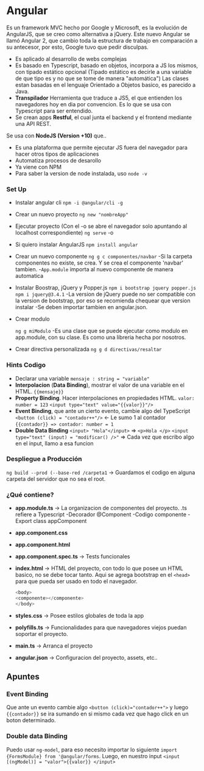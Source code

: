 # Angular

Es un framework MVC hecho por Google y Microsoft, es la evolución de AngularJS, que se creo como alternativa a jQuery. Este nuevo Angular se llamó Angular 2, que cambio toda la estructura de trabajo en comparación a su antecesor, por esto, Google tuvo que pedir disculpas.

* Es aplicado al desarrollo de webs complejas
* Es basado en Typescript, basado en objetos, incorpora a JS los mismos, con tipado estático opcional (Tipado estático es decirle a una variable de que tipo es y no que se tome de manera "automática") Las clases estan basadas en el lenguaje Orientado a Objetos basico, es parecido a Java.
* **Transpilador** Herramienta que traduce a JS5, el que entienden los navegadores hoy en dia por convencion. Es lo que se usa con Typescript para ser entendido.
* Se crean apps **Restful**, el cual junta el backend y el frontend mediante una API REST.

Se usa con **NodeJS (Version +10)** que..

* Es una plataforma que permite ejecutar JS fuera del navegador para hacer otros tipos de aplicaciones
* Automatiza procesos de desarollo
* Ya viene con NPM
* Para saber la version de node instalada, uso `node -v`

### Set Up

* Instalar angular cli
  `npm -i @angular/cli -g`
* Crear un nuevo proyecto
  `ng new "nombreApp"`
* Ejecutar proyecto (Con el -o se abre el navegador solo apuntando al localhost correspondiente)
  `ng serve` -o
* Si quiero instalar AngularJS
  `npm install angular`
* Crear un nuevo componente
  `ng g c componentes/navbar`
  -Si la carpeta componentes no existe, se crea. Y se crea el componente 'navbar' tambien.
  -`App.module` importa al nuevo componente de manera automatica
* Instalar Boostrap, jQuery y Popper.js
  `npm i bootstrap jquery popper.js`
  `npm i jquery@3.4.1`
  -La version de jQuery puede no ser compatible con la version de bootstrap, por eso se recomienda chequear que version instalar
  -Se deben importar tambien en angular.json.
* Crear modulo
  
  `ng g miModulo`
  -Es una clase que se puede ejecutar como modulo en app.module, con su clase. Es como una libreria hecha por nosotros.
* Crear directiva personalizada
  `ng g d directivas/resaltar`

### Hints Codigo

* Declarar una variable
  `mensaje : string = "variable"`
* **Interpolacion** (**Data Binding**), mostrar el valor de una variable en el HTML.
  `{{mensaje}} `
* **Property Binding**. Hacer interpolaciones en propiedades HTML.
  `valor: number = 123`
  `<input type="text" value="{{valor}}"/>`
* **Event Binding**, que ante un cierto evento, cambie algo del TypeScript
  `<button (click) = "contador++"/>` <- Le sumo 1 al contador
  `{{contador}} => contador: number = 1`
* **Double Data Binding**
  `<input> "Hola"</input>` => `<p>Hola </p>`
  `<input type="text" (input) = "modificar() />"` => Cada vez que escribo algo en el input, llamo a esa funcion

### Despliegue a Producción

`ng build --prod (--base-red /carpeta1` -> Guardamos el codigo en alguna carpeta del servidor que no sea el root.

### ¿Qué contiene?

* **app.module.ts** -> La organizacion de componentes del proyecto. .ts refiere a Typescript
  -Decorador @Component
  -Codigo componente
  -Export class appComponent
* **app.component.css**
* **app.component.html**
* **app.component.spec.ts** -> Tests funcionales
* **index.html** -> HTML del proyecto, con todo lo que posee un HTML basico, no se debe tocar tanto. Aqui se agrega bootstrap en el `<head>` para que pueda ser usado en todo el navegador.
  
  ```javascript
  <body>
  <componente></componente>
  </body>
  ```
* **styles.css** -> Posee estilos globales de toda la app
* **polyfills.ts** -> Funcionalidades para que navegadores viejos puedan soportar el proyecto.
* **main.ts** -> Arranca el proyecto
* **angular.json** -> Configuracion del proyecto, assets, etc..

## Apuntes

### Event Binding

Que ante un evento cambie algo
`<button (click)="contador++">`
y luego `{{contador}}` se ira sumando en si mismo cada vez que hago click en un boton determinado.

### Double data Binding

Puedo usar `ng-model`, para eso necesito importar lo siguiente `import {FormsModule} from '@angular/forms`. Luego, en nuestro input `<input [(ngModel)] = "valor">{{valor}} </input>`

